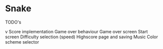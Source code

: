 # Snake
TODO's

v Score implementation
  Game over behaviour
  Game over screen
  Start screen
  Difficulty selection (speed)
  Highscore page and saving
  Music
  Color scheme selector
